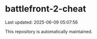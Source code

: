 # battlefront-2-cheat

Last updated: 2025-06-09 05:07:56

This repository is automatically maintained.

